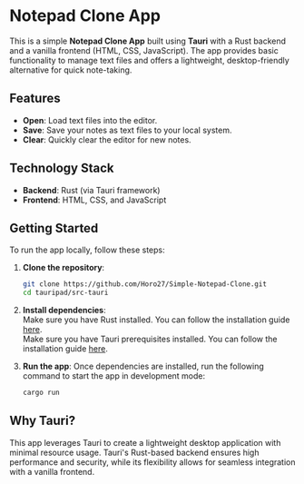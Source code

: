 # Notepad Clone App

This is a simple **Notepad Clone App** built using **Tauri** with a Rust backend and a vanilla frontend (HTML, CSS, JavaScript). The app provides basic functionality to manage text files and offers a lightweight, desktop-friendly alternative for quick note-taking.

## Features

- **Open**: Load text files into the editor.
- **Save**: Save your notes as text files to your local system.
- **Clear**: Quickly clear the editor for new notes.

## Technology Stack

- **Backend**: Rust (via Tauri framework)
- **Frontend**: HTML, CSS, and JavaScript

## Getting Started

To run the app locally, follow these steps:

1. **Clone the repository**:
   ```bash
   git clone https://github.com/Horo27/Simple-Notepad-Clone.git
   cd tauripad/src-tauri

2. **Install dependencies**:<br>
     Make sure you have Rust installed. You can follow the installation guide [here](https://doc.rust-lang.org/beta/book/ch01-01-installation.html).<br>
     Make sure you have Tauri prerequisites installed. You can follow the installation guide [here](https://v2.tauri.app/start/).<br>
     
3. **Run the app**: Once dependencies are installed, run the following command to start the app in development mode:
   ```bash
   cargo run

## Why Tauri?
This app leverages Tauri to create a lightweight desktop application with minimal resource usage. Tauri's Rust-based backend ensures high performance and security, while its flexibility allows for seamless integration with a vanilla frontend.

